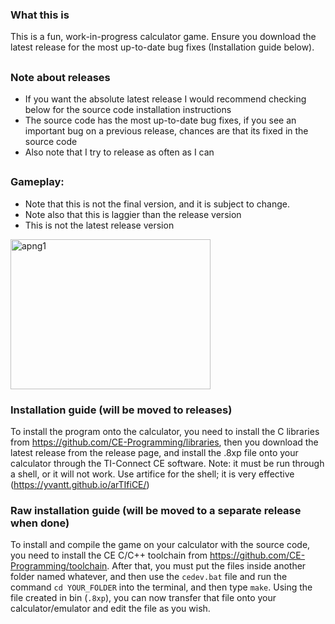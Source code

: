 ### What this is
This is a fun, work-in-progress calculator game. Ensure you download the latest release for the most up-to-date bug fixes (Installation guide below).
## 
### Note about releases
- If you want the absolute latest release I would recommend checking below for the source code installation instructions
- The source code has the most up-to-date bug fixes, if you see an important bug on a previous release, chances are that its fixed in the source code
- Also note that I try to release as often as I can
##
### Gameplay:
- Note that this is not the final version, and it is subject to change.
- Note also that this is laggier than the release version
- This is not the latest release version
<img width="320" height="240" alt="apng1" src="https://github.com/user-attachments/assets/069000fb-8983-41d6-a378-42ea01df96e4" />

### Installation guide (will be moved to releases)
To install the program onto the calculator, you need to install the C libraries from https://github.com/CE-Programming/libraries, then you download the latest release from the release page, and install the .8xp file onto your calculator through the TI-Connect CE software. Note: it must be run through a shell, or it will not work. Use artifice for the shell; it is very effective (https://yvantt.github.io/arTIfiCE/)
### Raw installation guide (will be moved to a separate release when done)
To install and compile the game on your calculator with the source code, you need to install the CE C/C++ toolchain from https://github.com/CE-Programming/toolchain. After that, you must put the files inside another folder named whatever, and then use the `cedev.bat` file and run the command `cd YOUR_FOLDER` into the terminal, and then type `make`. Using the file created in bin (`.8xp`), you can now transfer that file onto your calculator/emulator and edit the file as you wish. 
